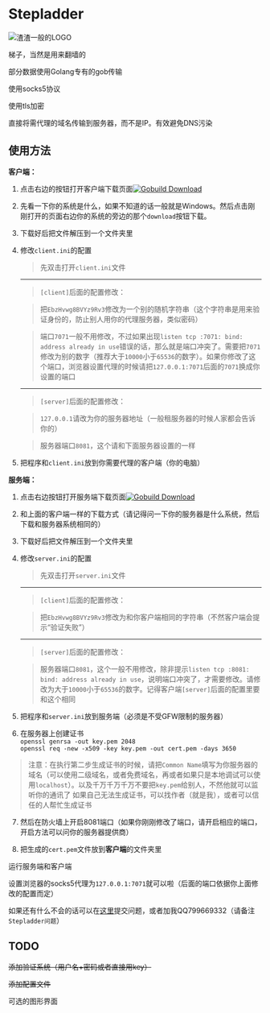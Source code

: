 Stepladder
==========

![渣渣一般的LOGO](http://img1.tuchuang.org/uploads/2014/07/绘图.svg)

梯子，当然是用来翻墙的

部分数据使用Golang专有的gob传输

使用socks5协议

使用tls加密

直接将需代理的域名传输到服务器，而不是IP。有效避免DNS污染

使用方法
-------

**客户端：**

  1. 点击右边的按钮打开客户端下载页面[![Gobuild Download](http://beta.gobuild.io/badge/github.com/Bluek404/Stepladder/client/download.png)](http://beta.gobuild.io/github.com/Bluek404/Stepladder/client)

  2. 先看一下你的系统是什么，如果不知道的话一般就是Windows。然后点击刚刚打开的页面右边你的系统的旁边的那个`download`按钮下载。

  3. 下载好后把文件解压到一个文件夹里

  4. 修改`client.ini`的配置

     >先双击打开`client.ini`文件

     ------------

     >`[client]`后面的配置修改：

     >把`EbzHvwg8BVYz9Rv3`修改为一个别的随机字符串（这个字符串是用来验证身份的，防止别人用你的代理服务器，类似密码）

     >端口`7071`一般不用修改，不过如果出现`listen tcp :7071: bind: address already in use`错误的话，那么就是端口冲突了。需要把`7071`修改为别的数字（推荐大于`10000`小于`65536`的数字）。如果你修改了这个端口，浏览器设置代理的时候请把`127.0.0.1:7071`后面的`7071`换成你设置的端口

     ------------

     >`[server]`后面的配置修改：

     >`127.0.0.1`请改为你的服务器地址（一般租服务器的时候人家都会告诉你的）

     >服务器端口`8081`，这个请和下面服务器设置的一样

  5. 把程序和`client.ini`放到你需要代理的客户端（你的电脑）

**服务端：**

  1. 点击右边按钮打开服务端下载页面[![Gobuild Download](http://beta.gobuild.io/badge/github.com/Bluek404/Stepladder/server/download.png)](http://beta.gobuild.io/github.com/Bluek404/Stepladder/server)

  2. 和上面的客户端一样的下载方式（请记得问一下你的服务器是什么系统，然后下载和服务器系统相同的）

  3. 下载好后把文件解压到一个文件夹里

  4. 修改`server.ini`的配置

     >先双击打开`server.ini`文件

     ------------

     >`[client]`后面的配置修改：

     >把`EbzHvwg8BVYz9Rv3`修改为和你客户端相同的字符串（不然客户端会提示“验证失败”）

     ------------

     >`[server]`后面的配置修改：

     >服务器端口`8081`，这个一般不用修改，除非提示`listen tcp :8081: bind: address already in use`，说明端口冲突了，才需要修改。请修改为大于`10000`小于`65536`的数字。记得客户端`[server]`后面的配置里要和这个相同

  5. 把程序和`server.ini`放到服务端（必须是不受GFW限制的服务器）

  6. 在服务器上创建证书  
  `openssl genrsa -out key.pem 2048`  
  `openssl req -new -x509 -key key.pem -out cert.pem -days 3650`
  >注意：在执行第二步生成证书的时候，请把`Common Name`填写为你服务器的域名（可以使用二级域名，或者免费域名，再或者如果只是本地调试可以使用`localhost`）。以及千万千万千万不要把`key.pem`给别人，不然他就可以监听你的通讯了
  >如果自己无法生成证书，可以找作者（就是我），或者可以信任的人帮忙生成证书

  7. 然后在防火墙上开启8081端口（如果你刚刚修改了端口，请开启相应的端口，开启方法可以问你的服务器提供商）

  8. 把生成的`cert.pem`文件放到**客户端**的文件夹里

运行服务端和客户端

设置浏览器的socks5代理为`127.0.0.1:7071`就可以啦（后面的端口依据你上面修改的配置而定）

如果还有什么不会的话可以在[这里](https://github.com/Bluek404/Stepladder/issues)提交问题，或者加我QQ799669332（请备注`Stepladder问题`）

TODO
----

~~添加验证系统（用户名+密码或者直接用key）~~

~~添加配置文件~~

可选的图形界面

